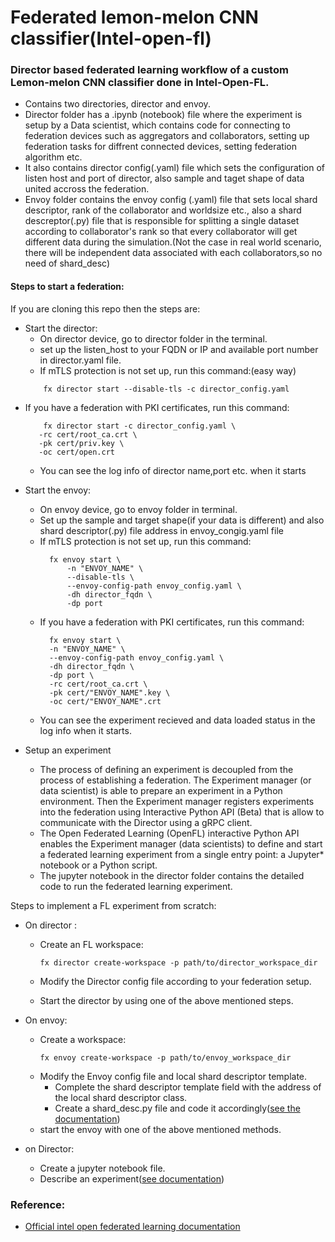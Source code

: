 # Federated lemon-melon CNN classifier(Intel-open-fl)
### Director based federated learning workflow of a custom Lemon-melon CNN classifier done in Intel-Open-FL.

* Contains two directories, director and envoy.
* Director folder has a .ipynb (notebook) file where the experiment is setup by a Data scientist, which contains code for connecting to federation devices such as aggregators and collaborators, setting up federation tasks for diffrent connected devices, setting federation algorithm etc.
* It also contains director config(.yaml) file which sets the configuration of listen host and port of director, also sample and taget shape of data united accross the federation.
* Envoy folder contains the envoy config (.yaml) file that sets local shard descriptor, rank of the collaborator and worldsize etc., also a shard descreptor(.py) file that is responsible for splitting a single dataset according to collaborator's rank so that every collaborator will get different data during the simulation.(Not the case in real world scenario, there will be independent data associated with each collaborators,so no need of shard_desc)

#### Steps to start a federation:
If you are cloning this repo then the steps are:

* Start the director:
  - On director device, go to director folder in the terminal.
  - set up the listen_host to your FQDN or IP and available port number in director.yaml file.
  - If mTLS protection is not set up, run this command:(easy way)
  ```
      fx director start --disable-tls -c director_config.yaml
  ```
- If you have a federation with PKI certificates, run this command:
  ```
      fx director start -c director_config.yaml \
     -rc cert/root_ca.crt \
     -pk cert/priv.key \
     -oc cert/open.crt
   ```
  - You can see the log info of director name,port etc. when it starts

* Start the envoy:
  - On envoy device, go to envoy folder in terminal. 
  - Set up the sample and target shape(if your data is different) and also shard descriptor(.py) file address in envoy_congig.yaml file
  - If mTLS protection is not set up, run this command:
    ```
      fx envoy start \
          -n "ENVOY_NAME" \
          --disable-tls \
          --envoy-config-path envoy_config.yaml \
          -dh director_fqdn \
          -dp port
    ```
  - If you have a federation with PKI certificates, run this command:
    ```
      fx envoy start \
      -n "ENVOY_NAME" \
      --envoy-config-path envoy_config.yaml \
      -dh director_fqdn \
      -dp port \
      -rc cert/root_ca.crt \
      -pk cert/"ENVOY_NAME".key \
      -oc cert/"ENVOY_NAME".crt
    ```
   - You can see the experiment recieved and data loaded status in the log info when it starts.
  
* Setup an experiment
    - The process of defining an experiment is decoupled from the process of establishing a federation. The Experiment manager (or data scientist) is able to prepare an experiment in a Python environment. Then the Experiment manager registers experiments into the federation using Interactive Python API (Beta) that is allow to communicate with the Director using a gRPC client.
    - The Open Federated Learning (OpenFL) interactive Python API enables the Experiment manager (data scientists) to define and start a federated learning experiment from a single entry point: a Jupyter* notebook or a Python script.
    - The jupyter notebook in the director folder contains the detailed code to run the federated learning experiment.

Steps to implement a FL experiment from scratch:

  - On director :
  
    - Create an FL workspace:
    
      ```
      fx director create-workspace -p path/to/director_workspace_dir
      ```
    - Modify the Director config file according to your federation setup.
    - Start the director by using one of the above mentioned steps.
    
  - On envoy:
     
     - Create a workspace:
       ```
       fx envoy create-workspace -p path/to/envoy_workspace_dir
       ```
      - Modify the Envoy config file and local shard descriptor template.
        - Complete the shard descriptor template field with the address of the local shard descriptor class.
        - Create a shard_desc.py file and code it accordingly([see the documentation](https://openfl.readthedocs.io/en/latest/running_the_federation.html#collaborator-manager-set-up-the-envoy))
      - start the envoy with one of the above mentioned methods.
      
  - on Director:
  
    - Create a jupyter notebook file.
    - Describe an experiment([see documentation](https://openfl.readthedocs.io/en/latest/running_the_federation.html#experiment-manager-describe-an-experiment))

### Reference:
  - [Official intel open federated learning documentation](https://openfl.readthedocs.io/en/latest/index.html)
